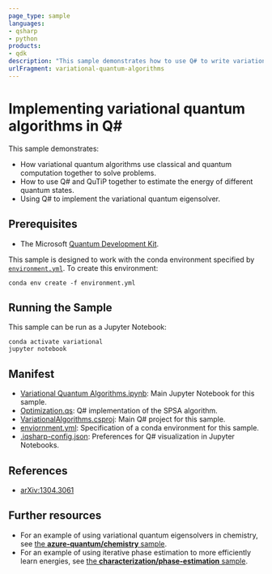 ```yaml
---
page_type: sample
languages:
- qsharp
- python
products:
- qdk
description: "This sample demonstrates how to use Q# to write variational quantum algorithms."
urlFragment: variational-quantum-algorithms
---
```


# Implementing variational quantum algorithms in Q\#

This sample demonstrates:

- How variational quantum algorithms use classical and quantum computation together to solve problems.
- How to use Q# and QuTiP together to estimate the energy of different quantum states.
- Using Q# to implement the variational quantum eigensolver.

## Prerequisites

- The Microsoft [Quantum Development Kit](https://docs.microsoft.com/azure/quantum/install-overview-qdk/).

This sample is designed to work with the conda environment specified by [`environment.yml`](./environment.yml). To create this environment:

```shell
conda env create -f environment.yml
```

## Running the Sample

This sample can be run as a Jupyter Notebook:

```shell
conda activate variational
jupyter notebook
```

## Manifest

- [Variational Quantum Algorithms.ipynb](./Variational%20Quantum%20Algorithms.ipynb): Main Jupyter Notebook for this sample.
- [Optimization.qs](./Optimization.qs): Q# implementation of the SPSA algorithm.
- [VariationalAlgorithms.csproj](./VariationalAlgorithms.csproj): Main Q# project for this sample.
- [enviornment.yml](./environment.yml): Specification of a conda environment for this sample.
- [.iqsharp-config.json](./.iqsharp-config.json): Preferences for Q# visualization in Jupyter Notebooks.

## References

- [arXiv:1304.3061](https://arxiv.org/abs/1304.3061v1)

## Further resources

- For an example of using variational quantum eigensolvers in chemistry, see [the **azure-quantum/chemistry** sample](../../azure-quantum/chemistry/README.md).
- For an example of using iterative phase estimation to more efficiently learn energies, see [the **characterization/phase-estimation** sample](../../characterization/phase-estimation/README.md).
